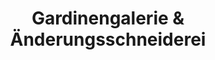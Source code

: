 ---
title: "Gardinengalerie & Änderungsschneiderei"
url: /hamburg/gardinengalerie-und-aenderungsschneiderei/
shop: Gardinen
---